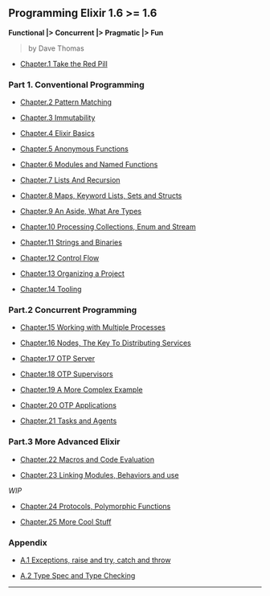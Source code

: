 
## Programming Elixir 1.6 >= 1.6

**Functional |> Concurrent |> Pragmatic |> Fun**

> by Dave Thomas

* [Chapter.1 Take the Red Pill](./chapter-01.md)

### Part 1. Conventional Programming

* [Chapter.2 Pattern Matching](./chapter-02.md)

* [Chapter.3 Immutability](./chapter-03.md)

* [Chapter.4 Elixir Basics](./chapter-04.md)

* [Chapter.5 Anonymous Functions](./chapter-05.md)

* [Chapter.6 Modules and Named Functions](./chapter-06.md)

* [Chapter.7 Lists And Recursion](./chapter-07.md)

* [Chapter.8 Maps, Keyword Lists, Sets and Structs](./chapter-08.md)

* [Chapter.9 An Aside, What Are Types](./chapter-09.md)

* [Chapter.10 Processing Collections, Enum and Stream](./chapter-10.md)

* [Chapter.11 Strings and Binaries](./chapter-11.md)

* [Chapter.12 Control Flow](./chapter-12.md)

* [Chapter.13 Organizing a Project](./chapter-13.md)

* [Chapter.14 Tooling](./chapter-14.md)


### Part.2 Concurrent Programming

* [Chapter.15 Working with Multiple Processes](./chapter-15.md)

* [Chapter.16 Nodes, The Key To Distributing Services](./chapter-16.md)

* [Chapter.17 OTP Server](./chapter-17.md)

* [Chapter.18 OTP Supervisors](./chapter-18.md)

* [Chapter.19 A More Complex Example](./chapter-19.md)

* [Chapter.20 OTP Applications](./chapter-20.md)

* [Chapter.21 Tasks and Agents](./chapter-21.md)


### Part.3 More Advanced Elixir

* [Chapter.22 Macros and Code Evaluation](./chapter-22.md)

* [Chapter.23 Linking Modules, Behaviors and use](./chapter-23.md)

_WIP_
* [Chapter.24 Protocols, Polymorphic Functions](./chapter-24.md)

* [Chapter.25 More Cool Stuff](./chapter-25.md)


### Appendix

* [A.1 Exceptions, raise and try, catch and throw](./chapter-26-appendix-1.md)

* [A.2 Type Spec and Type Checking](./chapter-27-appendix-2.md)

---
